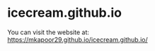 # icecream.github.io
You can visit the website at:  https://mkapoor29.github.io/icecream.github.io/
